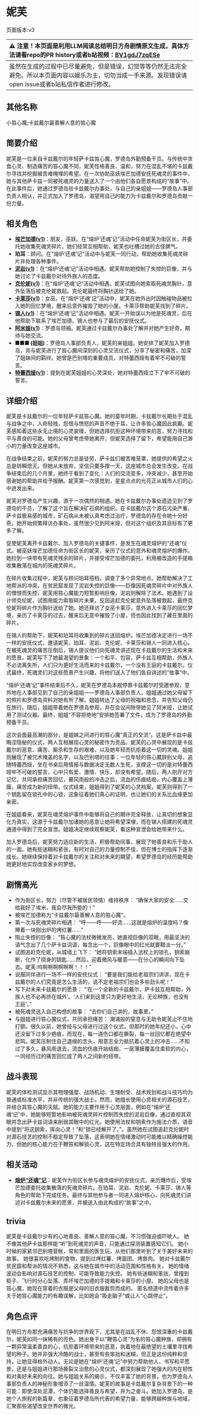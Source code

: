 # 妮芙
页面版本:v3
 

| :warning: 注意！本页面是利用LLM阅读总结明日方舟剧情原文生成，具体方法请看repo的PR history或者b站视频：[BV1gdJ7zqESe](https://www.bilibili.com/video/BV1gdJ7zqESe/)         |
|:----------------------------|
| 虽然在生成的过程中已尽量避免，但是错误，幻觉等等仍然无法完全避免。所以本页面内容以娱乐为主，切勿当成一手来源。发现错误请open issue或者b站私信作者进行修改。|



## 其他名称
小笞心魔;卡兹戴尔最善解人意的笞心魔
## 简要介绍
妮芙是一位来自卡兹戴尔的年轻萨卡兹笞心魔，罗德岛外勤预备干员。与传统中贪食心灵、制造痛苦的笞心魔不同，妮芙性格善良、温和，努力在混乱不堪的卡兹戴尔寻找并挖掘被苦难掩埋的希望。在一次协助巫妖埃芒加德安抚死魂灵的事件中，她与其他萨卡兹一同被死魂灵的力量送入了一个由他们各自愿景构成的“故事”中。在此事件后，她通过罗德岛驻卡兹戴尔办事处，与自己的亲姐姐——罗德岛人事部负责人相认，并正式加入了罗德岛，渴望用自己的能力为卡兹戴尔和罗德岛贡献一份力量。
## 相关角色
-   **[埃芒加德](extended_char_ai_mang_jia_de.md)([v1](../chars/extended_char_ai_mang_jia_de.md))**：朋友，巫妖。在“熔炉‘还魂’记”活动中任命妮芙为街区长，并委托她收集死魂灵碎片。她们经常互相帮助，妮芙也吐槽过她的古怪脾气。
-   **珀耳**：顾问。在“熔炉‘还魂’记”活动中与妮芙一同行动，帮助她收集死魂灵碎片并处理各种事件。
-   **[泥岩](char_311_mudrok.md)([v1](../chars/char_311_mudrok.md))**：在“熔炉‘还魂’记”活动中相遇。妮芙帮助她控制了失控的巨像，并与她讨论了卡兹戴尔对待外族人的态度。
-   **[克伦妮](extended_char_ke_lun_ni.md)([v1](../chars/extended_char_ke_lun_ni.md))**：在“熔炉‘还魂’记”活动中相遇。妮芙试图向她索取死魂灵胸针，意外坠落后被克伦妮救起。克伦妮最终将胸针送给了她。
-   **[卡莱莎](extended_char_ka_lai_sha.md)([v1](../chars/extended_char_ka_lai_sha.md))**：女巫。在“熔炉‘还魂’记”活动中，妮芙在她外出时因触碰物品被拉入她的回忆梦境，醒来后意外摧毁了她的小屋。卡莱莎帮助妮芙找到了碎片。
-   **[锡人](char_4151_tinman.md)([v1](../chars/char_4151_tinman.md))**：在“熔炉‘还魂’记”活动中相遇。妮芙一开始误以为他是死魂灵，后在他帮助下联系了埃芒加德。锡人也参与了最后的安抚仪式。
-   **[阿米娅](char_002_amiya.md)([v1](../chars/char_002_amiya.md))**：罗德岛领袖。妮芙通过卡兹戴尔办事处了解并对她产生好奇，期待与她交流。
-   **■■■ (姐姐)**：罗德岛人事部负责人，妮芙的亲姐姐。她安排了妮芙加入罗德岛，并与妮芙进行了笞心魔间深刻的心灵交流仪式，分享了秘密和痛苦，加深了姐妹间的羁绊。她曾是巴别塔的重要成员，对特蕾西娅有着牢不可破的誓言。
-   **[特蕾西娅](extended_char_te_lei_xi_ya.md)([v1](../chars/extended_char_te_lei_xi_ya.md))**：提到在妮芙姐姐的心灵深处，她对特蕾西娅立下了牢不可破的誓言。
## 详细介绍
妮芙是卡兹戴尔的一位年轻萨卡兹笞心魔。她的童年时期，卡兹戴尔长期处于混乱与战争之中，人命轻贱，怨恨与愤怒的声音不绝于耳，让许多笞心魔因此疯癫。妮芙感知着这些永无止境的心灵哀嚎，但她选择抗拒这种环境带来的恶，努力寻找和平与善良的可能。她的父母曾考虑带她离开，但妮芙选择了留下，希望能用自己渺小的力量改变这座城市。

在战争结束之前，妮芙的努力总是徒劳，萨卡兹们被苦难笼罩，她提供的希望之火总是转瞬熄灭。但她从未放弃，坚信只要多撑一天，这座城市总会发生改变。在战争结束后的几个月里，她终于看到了变化：人们的交流变多，冲突减少，甚至开始感谢她的帮助并给予报酬。妮芙第一次感觉到，星星点点的光亮正从城市人们的心中迸发出来。

妮芙对罗德岛产生兴趣，源于一次偶然的相遇。她在卡兹戴尔办事处遗迹见到了罗德岛的干员，了解了这个旨在解决矿石病的组织。在卡兹戴尔这个源石污染严重、萨卡兹极易感的城市，矿石病从未被认真考虑过治疗，罗德岛的存在令她十分好奇。她开始频繁拜访办事处，虽然很少见到阿米娅，但对这个组织及其目标有了更多了解。

促使妮芙离开卡兹戴尔、加入罗德岛的关键事件，是发生在魂灵熔炉的“还魂”仪式。被巫妖埃芒加德任命为街区长的妮芙，亲历了仪式的意外和魂灵熔炉的爆炸。她捡到一块带有死魂灵残余的碎片，并接受埃芒加德的委托，利用被改造的手提箱收集散落在城内的死魂灵碎片。

在碎片收集过程中，妮芙与顾问珀耳搭档，调查了多个异常地点。她帮助解决了工地帮派的冲突，在贫民窟发现了泥岩失控的巨像——巨像因死魂灵碎片中对外族人的憎恨而失控，妮芙用笞心魔能力短暂影响巨像，泥岩则解除了法术。她遇到了设计师克伦妮，试图用能力索取碎片未果，反因追赶克伦妮意外坠落被救起，最终克伦妮将碎片作为胸针送给了她。她还拜访了女巫卡莱莎，意外进入卡莱莎的回忆梦境，亲历了卡莱莎的过去，醒来后无意中摧毁了小屋，但也因此找到了藏在里面的碎片。

在锡人的帮助下，妮芙和珀耳将收集到的碎片送回熔炉。埃芒加德决定进行一场不一样的安抚仪式，邀请妮芙、珀耳、泥岩、克伦妮、卡莱莎和锡人一同进入核心。在被死魂灵的痛苦压倒后，锡人提议他们向死魂灵讲述现在卡兹戴尔的生活和未来的愿景。妮芙写下了她最渴望的景象：一个和平、包容，萨卡兹互相帮助，外族人不必流离失所，人们只为更好生活而来的卡兹戴尔，一个没有王庭的卡兹戴尔。仪式最终，死魂灵们对这些愿景产生兴趣，将他们送入了他们各自讲述的“故事”中。

“熔炉‘还魂’记”事件结束后不久，妮芙在罗德岛本舰停靠卡兹戴尔时受邀参观，意外地在人事部见到了自己的亲姐姐——罗德岛人事部负责人。姐姐通过她父母留下的照片和罗德岛资料对她有所了解。姐姐转达了父母的祝福和思念，并告知父母仍在旅行。随后，姐姐带着她在罗德岛参观，并在会议间隙带她见了阿米娅，让她试用了测试仪器。最终，姐姐“不容拒绝地”安排她签署了文件，成为了罗德岛的外勤预备干员。

这次会面最高潮的部分，是姐妹之间进行的笞心魔“真正的交流”。这是萨卡兹中最晦涩隐秘的仪式，两人互相展现心灵的秘密作为贡品。妮芙的心灵中展现的是卡兹戴尔的恶意、痛苦、厮杀和生存的艰难，以及她年轻而抗拒着这一切的灵魂。姐姐则展现了被咒术掩盖的名字，以及巴别塔的往事：一位年轻的笞心魔辞别父母，追随特蕾西娅，坐在书桌后用情报与数据决定无数人生死，支撑这一切的是对特蕾西娅牢不可破的誓言，心中只有爱、激情、快乐，却没有希望。随后，两人剖开对方记忆，共同承担痛苦回忆，暴风雨般的冲击之后，流血的伤痕结痂，内心覆盖上薄膜，痛苦成为新的纽带。仪式结束，姐姐得到了妮芙的心灵档案，妮芙则得到了一个钥匙留在锁孔中的心锁，这象征着她们真心的证明，也让她们的关系比血缘更加亲密。

在姐姐看来，妮芙在魂灵熔炉事件中能够将自己的期许完全释放，让真切的想象显化为真实，这源于卡兹戴尔加诸她的恶意让她将希望深埋，而在锡人搭建的死魂灵通道中得到了完全宣泄。姐姐决定继续观察妮芙，看这种宣泄会给她带来什么。

加入罗德岛后，妮芙努力适应新的生活，积极帮助同事，展现了她善良和乐于助人的一面。她有些迷糊和紧张，有时对自己的力量控制不佳，但在博士的指挥下逐渐成长。她继续保持着对卡兹戴尔的关注和对未来的期望，希望罗德岛的经历能帮助她更好地实现改变家乡的梦想。
## 剧情高光
*   作为街区长，努力（尽管不被居民领情）维持秩序：
    “确保大家的安全......交给我好了埃米，我会尽我所能的！”
*   被埃芒加德称为“卡兹戴尔最善解人意的笞心魔”。
*   第一次与死魂灵碎片相遇：
    “呼——呼——好烫......这就是熔炉的温度吗？像捧着一块刚出炉的烤红薯......”
*   阻止失控的巨像：
    “笞心魔的法杖微微发亮，她直视巨像的双眼，用最坚决的语气念出了几个萨卡兹词语，每念出一个，巨像眼中的红光就要黯淡一分。”
*   试图追赶克伦妮，从城墙上飞下：
    “她将钥索末端插入法杖上的锁孔，钥索崩断，化作了绕身的钥匙......然后，迎着微风与暖意——在分心的瞬间向下坠去。妮芙:呜啊啊啊啊啊啊！！！”
*   说服同伴进行一场不一样的安抚仪式：
    “要是我们能给老祖宗们讲讲，现在卡兹戴尔的人们究竟是怎么生活的，说不定老祖宗们也会多些劲头呢！”
*   写下对未来卡兹戴尔的愿景：
    “‘在一个全新的卡兹戴尔，萨卡兹互相帮助，外族人也不必再挤在城外’。‘人们来到这里只为更好地生活，无论种族，也没有王庭’。”
*   被死魂灵送入自己构想的故事：
    “去你们自己讲的，故事里。”
*   与姐姐进行笞心魔仪式，共同承担痛苦：
    潮涌般的窒息与无助令妮芙止不住地打颤。很久以前，她曾经与父母进行过这个仪式，但那时的她年纪还小，心中还没留下过多少疤痕，而现在，每一道伤口都在撕裂，每一丝回忆都在绝望中悲鸣。妮芙压制住自己退缩的念头，用意志全力抵抗着心灵上的冲击......不知过了多久，暴风雨退去，流血的伤痕开始结痂，一层薄膜覆盖住柔软的内心，一同经历过的痛苦回忆成了两人之间新的纽带。
## 战斗表现
妮芙的体检测试显示其物理强度、战场机动、生理耐受、战术规划和战斗技巧均为普通或标准水平，并非传统的强大战士。然而，她擅长使用心灵相关的源石技艺，并结合其笞心魔的天赋。她的能力主要作用于心灵层面，例如在“熔炉‘还魂’记”中，她能够短暂地影响被死魂灵碎片控制而失控的泥岩巨像，通过直视其双眼并念出萨卡兹词语来削弱其眼中的红光。她使用法杖和钥索作为施法介质，语音中提到“将这钥索，挥向心灵！”和“锁已经解开了。”。虽然她在试图追赶克伦妮时对源石技艺的控制不稳定导致了坠落，这表明她在情绪激动时可能难以精确操控能力，但她的核心能力在于鞭笞和解锁心灵，这在特定场合具有独特且强大的作用。
## 相关活动
-   **[熔炉“还魂”记](../stories/act17mini.md)**：妮芙作为街区长参与魂灵熔炉的安抚仪式，亲历爆炸后，受埃芒加德委托收集散落的死魂灵碎片。在珀耳、泥岩、克伦妮、卡莱莎、锡人等角色的帮助下完成任务。最终与其他参与者一同进入熔炉核心，向死魂灵们讲述对卡兹戴尔未来的愿景，并被送入由此构成的“故事”之中。
## trivia
妮芙是卡兹戴尔少有的心地善良、善解人意的笞心魔，不习惯强迫或吓唬人。
她不像其他萨卡兹那样能“听”到死魂灵的声音，只能通过探测装置感知它们。
她小时候的家紧邻巴别塔营帐，常和里面的医生玩，从他们那里听到了关于美好未来的故事。
她很喜欢吃烤制的食物，提到过烤红薯、烤面团、烤兽肉。
她对卡兹戴尔贫民窟和帮派的情况不熟悉，这与她在城市中的活动范围和性格有关。
她的情绪波动会影响对源石技艺的控制，可能导致能力失控。
她有些迷糊和笨拙，曾撞到柜子、飞行时分心坠落、弄坏埃芒加德的手提箱和卡莱莎的小屋。
她的父母也是笞心魔，她现在穿着的衣服是父母的旧衣服裁剪而成的。
匿名频道中流传着许多关于她笞心魔能力的有趣误解，比如她会“吸走脑子”或让人“心跳停止”。
## 角色点评
在明日方舟那充满痛苦与抗争的世界观下，尤其是在战乱不休、怨恨深重的卡兹戴尔，妮芙如同一抹稀有的亮色。她出身于以“鞭笞心灵”为名的笞心魔种族，却拥有一颗异常温柔善良的心，抗拒着环境带来的恶意，执着地在最绝望的土壤里寻找希望的种子。她并非强大冷酷的战士，甚至有些笨拙和迷糊，但正是这份纯粹和坚持，让她显得格外动人。无论是她在“熔炉‘还魂’记”中努力帮助他人、书写和平愿景，还是与姐姐进行那场撕裂又治愈的心灵仪式，都深刻展现了她强大的内在韧性和对美好未来的向往。她与姐姐关系的揭示，不仅丰富了她的背景，也为罗德岛人事部负责人的神秘形象增添了一丝温情。妮芙的故事是卡兹戴尔复杂背景下的一种可能：即使深处泥潭，个体仍能选择善良与希望，并为之奋斗。她加入罗德岛，是她个人旅程的新篇章，也象征着罗德岛所代表的希望力量，能够跨越种族与地域，汇聚那些渴望改变世界的微光。